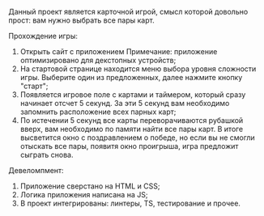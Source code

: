 Данный проект является карточной игрой, смысл которой довольно прост: вам нужно выбрать все пары карт.

Прохождение игры:
1) Открыть сайт с приложением
   Примечание: приложение оптимизировано для декстопных устройств;
2) На стартовой странице находится меню выбора уровня сложности игры. Выберите один из предложенных, далее нажмите кнопку "старт";
3) Появляется игровое поле с картами и таймером, который сразу начинает отсчет 5 секунд. За эти 5 секунд вам необходимо запомнить расположение всех парных карт;
4) По истечении 5 секунд все карты переворачиваются рубашкой вверх, вам необходимо по памяти найти все пары карт. В итоге высветится окно с поздравлением о победе, но если вы не смогли отыскать все пары, появитя окно проигрыша, игра предложит сыграть снова.

Девеломпмент:
1) Приложение сверстано на HTML и CSS;
2) Логика приложения написана на JS;
3) В проект интегрированы: линтеры, TS, тестирование и прочее.